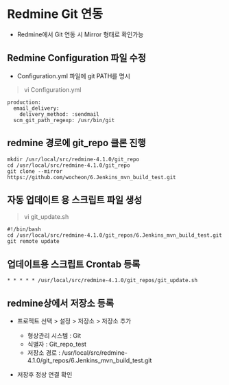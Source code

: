 # Redmine Git 연동 

- Redmine에서 Git 연동 시 Mirror 형태로 확인가능

## Redmine Configuration 파일 수정 

- Configuration.yml 파일에 git PATH를 명시
> vi Configuration.yml
```
production:
  email_delivery:
    delivery_method: :sendmail
  scm_git_path_regexp: /usr/bin/git
```

## redmine 경로에 git_repo 클론 진행 
```
mkdir /usr/local/src/redmine-4.1.0/git_repo
cd /usr/local/src/redmine-4.1.0/git_repo
git clone --mirror https://github.com/wocheon/6.Jenkins_mvn_build_test.git 
```

## 자동 업데이트 용 스크립트 파일 생성 
> vi git_update.sh
```
#!/bin/bash
cd /usr/local/src/redmine-4.1.0/git_repos/6.Jenkins_mvn_build_test.git
git remote update
```

## 업데이트용 스크립트 Crontab 등록
```
* * * * * /usr/local/src/redmine-4.1.0/git_repos/git_update.sh
```

## redmine상에서 저장소 등록 
- 프로젝트 선택 > 설정 > 저장소 > 저장소 추가 
    - 형상관리 시스템 : Git 
    - 식별자 : Git_repo_test
    - 저장소 경로 : /usr/local/src/redmine-4.1.0/git_repos/6.Jenkins_mvn_build_test.git

- 저장후 정상 연결 확인 







